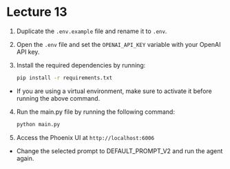 # Lecture 13

1. Duplicate the `.env.example` file and rename it to `.env`.
2. Open the `.env` file and set the `OPENAI_API_KEY` variable with your OpenAI API key.
3. Install the required dependencies by running:

   ```bash
   pip install -r requirements.txt
   ```

- If you are using a virtual environment, make sure to activate it before running the above command.

4. Run the main.py file by running the following command:

   ```bash
   python main.py
   ```

5. Access the Phoenix UI at `http://localhost:6006`

- Change the selected prompt to DEFAULT_PROMPT_V2 and run the agent again.

